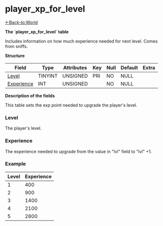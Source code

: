 # player\_xp\_for\_level

[<-Back-to:World](database-world.md)

**The \`player\_xp\_for\_level\` table**

Includes information on how much experience needed for next level. Comes from sniffs.

**Structure**

| Field           | Type       | Attributes | Key | Null | Default | Extra | Comment |
|-----------------|------------|------------|-----|------|---------|-------|---------|
| [Level][1]      | TINYINT | UNSIGNED   | PRI | NO   | NULL    |       |         |
| [Experience][2] | INT    | UNSIGNED   |     | NO   | NULL    |       |         |

[1]: #level
[2]: #experience

**Description of the fields**

This table sets the exp point needed to upgrade the player's level.

### Level

The player's level.

### Experience

The experience needed to upgrade from the value in "lvl" field to "lvl" +1.

### Example

| Level | Experience |
|-------|------------|
| 1     | 400        |
| 2     | 900        |
| 3     | 1400       |
| 4     | 2100       |
| 5     | 2800       |
